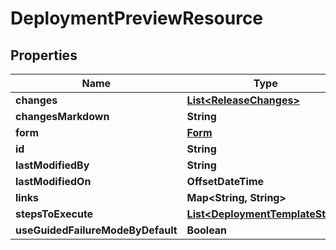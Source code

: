 

# DeploymentPreviewResource


## Properties

Name | Type | Description | Notes
------------ | ------------- | ------------- | -------------
**changes** | [**List&lt;ReleaseChanges&gt;**](ReleaseChanges.md) |  |  [optional]
**changesMarkdown** | **String** |  |  [optional]
**form** | [**Form**](Form.md) |  |  [optional]
**id** | **String** |  |  [optional]
**lastModifiedBy** | **String** |  |  [optional]
**lastModifiedOn** | **OffsetDateTime** |  |  [optional]
**links** | **Map&lt;String, String&gt;** |  |  [optional]
**stepsToExecute** | [**List&lt;DeploymentTemplateStep&gt;**](DeploymentTemplateStep.md) |  |  [optional]
**useGuidedFailureModeByDefault** | **Boolean** |  |  [optional]




